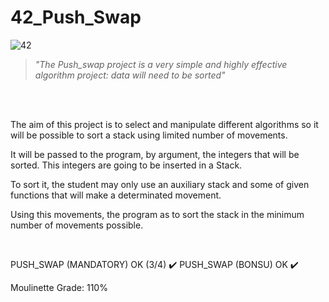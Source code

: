 # 42_Push_Swap

![42](https://user-images.githubusercontent.com/76601369/110706242-77158d00-81ef-11eb-8085-5da6f0988553.jpg)
</br>
> *"The Push_swap project is a very simple and highly effective algorithm project: data will need to be sorted"*
</br>
</br>
<p> The aim of this project is to select and manipulate different algorithms so it will be possible to sort a stack using limited number of movements. </br></p>
<p> It will be passed to the program, by argument, the integers that will be sorted. This integers are going to be inserted in a Stack. </br></p>
<p> To sort it, the student may only use an auxiliary stack and some of given functions that will make a determinated movement. </br></p>
<p> Using this movements, the program as to sort the stack in the minimum number of movements possible.</br></p>
</br>
<p> PUSH_SWAP (MANDATORY) OK (3/4) ✔️ PUSH_SWAP (BONSU) OK ✔️</p>
<p> Moulinette Grade: 110% </p>
